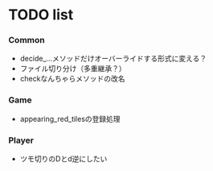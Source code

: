 # TODO list

### Common
* decide_...メソッドだけオーバーライドする形式に変える？
* ファイル切り分け（多重継承？）
* checkなんちゃらメソッドの改名

### Game
* appearing_red_tilesの登録処理
 
### Player
* ツモ切りのDとd逆にしたい

